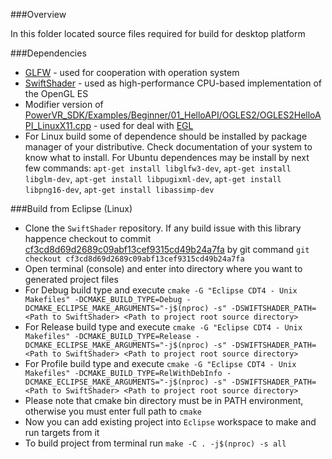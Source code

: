 ###Overview

In this folder located source files required for build for desktop platform

###Dependencies
* [GLFW](https://github.com/glfw/glfw/releases) - used for cooperation with operation system
* [SwiftShader](https://swiftshader.googlesource.com/SwiftShader) - used as high-performance CPU-based implementation of the OpenGL ES
* Modifier version of [PowerVR_SDK/Examples/Beginner/01_HelloAPI/OGLES2/OGLES2HelloAPI_LinuxX11.cpp](https://swiftshader.googlesource.com/SwiftShader/+/cf3cd8d69d2689c09abf13cef9315cd49b24a7fa/third_party/PowerVR_SDK/Examples/Beginner/01_HelloAPI/OGLES2/OGLES2HelloAPI_LinuxX11.cpp) - used for deal with [EGL](https://www.khronos.org/egl)
* For Linux build some of dependence should be installed by package manager of your distributive. Check documentation of your system to know what to install. For Ubuntu dependences may be install by next few commands: ```apt-get install libglfw3-dev```, ```apt-get install libglm-dev```, ```apt-get install libpugixml-dev```, ```apt-get install libpng16-dev```, ```apt-get install libassimp-dev```

###Build from Eclipse (Linux)
* Clone the ```SwiftShader``` repository. If any build issue with this library happence checkout to commit [cf3cd8d69d2689c09abf13cef9315cd49b24a7fa](https://swiftshader.googlesource.com/SwiftShader/+/cf3cd8d69d2689c09abf13cef9315cd49b24a7fa) by git command ```git checkout cf3cd8d69d2689c09abf13cef9315cd49b24a7fa```
* Open terminal (console) and enter into directory where you want to generated project files
* For Debug build type and execute ```cmake -G "Eclipse CDT4 - Unix Makefiles" -DCMAKE_BUILD_TYPE=Debug -DCMAKE_ECLIPSE_MAKE_ARGUMENTS="-j$(nproc) -s" -DSWIFTSHADER_PATH=<Path to SwiftShader> <Path to project root source directory>```
* For Release build type and execute ```cmake -G "Eclipse CDT4 - Unix Makefiles" -DCMAKE_BUILD_TYPE=Release -DCMAKE_ECLIPSE_MAKE_ARGUMENTS="-j$(nproc) -s" -DSWIFTSHADER_PATH=<Path to SwiftShader> <Path to project root source directory>```
* For Profile build type and execute ```cmake -G "Eclipse CDT4 - Unix Makefiles" -DCMAKE_BUILD_TYPE=RelWithDebInfo -DCMAKE_ECLIPSE_MAKE_ARGUMENTS="-j$(nproc) -s" -DSWIFTSHADER_PATH=<Path to SwiftShader> <Path to project root source directory>```
* Please note that cmake bin directory must be in PATH environment, otherwise you must enter full path to ```cmake```
* Now you can add existing project into ```Eclipse``` workspace to make and run targets from it
* To build project from terminal run ```make -C . -j$(nproc) -s all```
